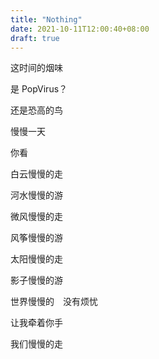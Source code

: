 ```yaml
---
title: "Nothing"
date: 2021-10-11T12:00:40+08:00
draft: true
---
```




这时间的烟味  

是 PopVirus？

还是恐高的鸟

慢慢一天  

你看  

白云慢慢的走  

河水慢慢的游  

微风慢慢的走  

风筝慢慢的游  

太阳慢慢的走  

影子慢慢的游  

世界慢慢的　没有烦忧  

让我牵着你手  

我们慢慢的走



